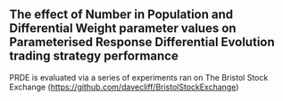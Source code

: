 ## The effect of Number in Population and Differential Weight parameter values on Parameterised Response Differential Evolution trading strategy performance
PRDE is evaluated via a series of experiments ran on The Bristol Stock Exchange (https://github.com/davecliff/BristolStockExchange)
